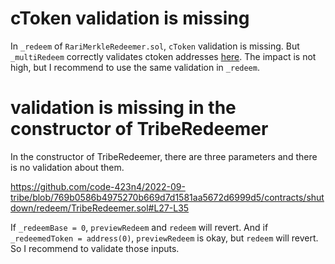 # cToken validation is missing

In `_redeem` of `RariMerkleRedeemer.sol`, `cToken` validation is missing. But `_multiRedeem` correctly validates ctoken addresses [here](https://github.com/code-423n4/2022-09-tribe/blob/769b0586b4975270b669d7d1581aa5672d6999d5/contracts/shutdown/fuse/RariMerkleRedeemer.sol#L231). The impact is not high, but I recommend to use the same validation in `_redeem`.

# validation is missing in the constructor of TribeRedeemer
In the constructor of TribeRedeemer, there are three parameters and there is no validation about them.

https://github.com/code-423n4/2022-09-tribe/blob/769b0586b4975270b669d7d1581aa5672d6999d5/contracts/shutdown/redeem/TribeRedeemer.sol#L27-L35

If `_redeemBase = 0`, `previewRedeem` and `redeem` will revert.
And if `_redeemedToken = address(0)`, `previewRedeem` is okay, but `redeem` will revert. So I recommend to validate those inputs.


